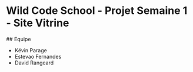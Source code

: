 # Wild Code School - Projet Semaine 1 - Site Vitrine

## Equipe

* Kévin Parage
* Estevao Fernandes
* David Rangeard

